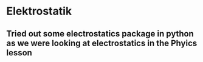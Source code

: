 # Elektrostatik
## Tried out some electrostatics package in python as we were looking at electrostatics in the Phyics lesson
